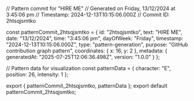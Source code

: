 // Pattern commit for "HIRE ME"
// Generated on Friday, 13/12/2024 at 3:45:06 pm
// Timestamp: 2024-12-13T10:15:06.000Z
// Commit ID: 2htsqjsmtko

const patternCommit_2htsqjsmtko = {
  id: "2htsqjsmtko",
  text: "HIRE ME",
  date: "13/12/2024",
  time: "3:45:06 pm",
  dayOfWeek: "Friday",
  timestamp: "2024-12-13T10:15:06.000Z",
  type: "pattern-generation",
  purpose: "GitHub contribution graph pattern",
  coordinates: {
    x: 16,
    y: 2
  },
  metadata: {
    generatedAt: "2025-07-25T12:06:36.498Z",
    version: "1.0.0"
  }
};

// Pattern data for visualization
const patternData = {
  character: "E",
  position: 26,
  intensity: 1
};

export { patternCommit_2htsqjsmtko, patternData };
export default patternCommit_2htsqjsmtko;
